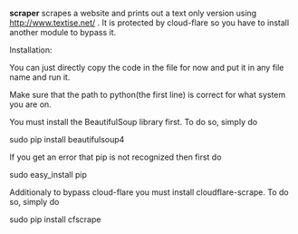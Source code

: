 <b>scraper</b> scrapes a website and prints out a text only version using http://www.textise.net/ . 
It is protected by cloud-flare so you have to install another module to bypass it.

Installation: 

You can just directly copy the code in the file for now and put it in any file name and run it. 

Make sure that the path to python(the first line) is correct for what system you are on.

You must install the BeautifulSoup library first. To do so, simply do 

  sudo pip install beautifulsoup4
  
If you get an error that pip is not recognized then first do
  
  sudo easy_install pip
  
Additionaly to bypass cloud-flare you must install cloudflare-scrape. To do so, simply do 

  sudo pip install cfscrape
